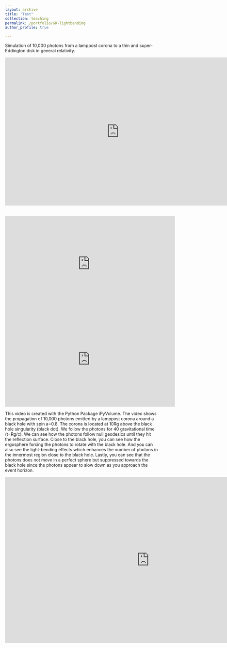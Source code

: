 ```yaml
---
layout: archive
title: "Test"
collection: teaching
permalink: /portfolio/GR-lightbending
author_profile: true

---
```

Simulation of 10,000 photons from a lamppost corona to a thin and super-Eddington disk in general relativity. 
<iframe width="749" height="489" src="https://www.youtube.com/embed/RYWbcVQG_Ww" title="Simulation of 10,000 Photons from a Lamppost Corona to a Thin Disk in General Relativity." frameborder="0" allow="accelerometer; autoplay; clipboard-write; encrypted-media; gyroscope; picture-in-picture" allowfullscreen></iframe>



<div class="container">
  <br>
  <br>
<div class="row">
  <div class="col-sm-6">
    <div class="video-container">
    <iframe width="560" height="315" src="https://www.youtube.com/embed/SMKPKGW083c?controls=0" frameborder="0" allow="accelerometer; autoplay; encrypted-media; gyroscope; picture-in-picture" allowfullscreen></iframe>
    </div>
  </div>
  <div class="col-sm-6">
    <div class="video-container">
<iframe width="560" height="315" src="https://www.youtube.com/embed/DGQwd1_dpuc?controls=0" frameborder="0" allow="accelerometer; autoplay; encrypted-media; gyroscope; picture-in-picture" allowfullscreen></iframe>
    </div>
  </div>
</div>
</div>















This video is created with the Python Package iPyVolume. 
The video shows the propagation of 10,000 photons emitted by a lamppost corona around a black hole with spin a=0.8. The corona is located at 10Rg above the black hole singularity (black dot). We follow the photons for 40 gravitational time (t=Rg/c).
We can see how the photons follow null geodesics until they hit the reflection surface. Close to the black hole, you can see how the ergosphere forcing the photons to rotate with the black hole. And you can also see the light-bending effects which enhances the number of photons in the innermost region close to the black hole. Lastly, you can see that the photons does not move in a perfect sphere but suppressed towards the black hole since the photons appear to slow down as you approach the event horizon.



<iframe width="950" height="548" src="https://www.youtube.com/embed/BFdu8k88fXs" title="Simulation of 10,000 Photons from a Lamppost Corona to a Super-Eddington Disk in General Relativity" frameborder="0" allow="accelerometer; autoplay; clipboard-write; encrypted-media; gyroscope; picture-in-picture"></iframe>
